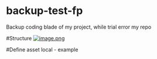 # backup-test-fp
Backup coding blade of my project, while trial error my repo

#Structure 
[![image.png](https://i.postimg.cc/MHJQ0hr3/image.png)](https://postimg.cc/WFSzTfV0)

#Define asset local - example
<link href="{{ asset('vendor/bootstrap/dist/css/bootstrap.min.css') }}" rel="stylesheet">
